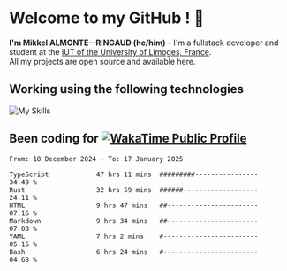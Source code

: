 # Welcome to my GitHub ! 🌃

**I'm Mikkel ALMONTE--RINGAUD (he/him)** - I'm a fullstack developer and student at the [IUT of the University of Limoges, France](https://iut.unilim.fr). \
All my projects are open source and available here.

## Working using the following technologies

![My Skills](https://skillicons.dev/icons?i=solidjs,pnpm,nodejs,ts,js,vercel,netlify,html,css,rust,astro,git,vue,md,electron,figma,github,bash,bun,cloudflare,py,tailwind,nginx,npm,tauri,vite,zig,yarn,windicss,dart,flutter,kotlin&theme=dark)

## Been coding for [![WakaTime Public Profile](https://wakatime.com/badge/user/0839e595-e07a-435c-8d59-ed95f2a3d6dd.svg?style=flat-square)](https://wakatime.com/@0839e595-e07a-435c-8d59-ed95f2a3d6dd)

<!--START_SECTION:waka-->

```plain
From: 18 December 2024 - To: 17 January 2025

TypeScript            47 hrs 11 mins  #########----------------   34.49 %
Rust                  32 hrs 59 mins  ######-------------------   24.11 %
HTML                  9 hrs 47 mins   ##-----------------------   07.16 %
Markdown              9 hrs 34 mins   ##-----------------------   07.00 %
YAML                  7 hrs 2 mins    #------------------------   05.15 %
Bash                  6 hrs 24 mins   #------------------------   04.68 %
```

<!--END_SECTION:waka-->
